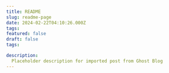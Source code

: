 ```yaml
---
title: README
slug: readme-page
date: 2024-02-22T04:10:26.000Z
tags: 
featured: false
draft: false
tags:

description:
  Placeholder description for imported post from Ghost Blog 
---
```


